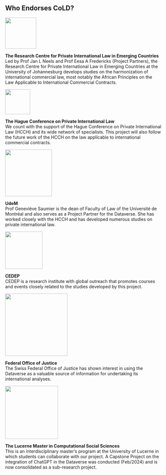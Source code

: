 ## Who Endorses CoLD?

<img src="https://choiceoflawdataverse.blob.core.windows.net/assets/university-of-johannesburg-logo-bw.svg" width="100"/>

**The Research Centre for Private International Law in Emerging Countries**  
Led by Prof Jan L Neels and Prof Eesa A Fredericks (Project Partners), the Research Centre for Private International Law in Emerging Countries at the University of Johannesburg develops studies on the harmonization of international commercial law, most notably the African Principles on the Law Applicable to International Commercial Contracts.

<img src="https://choiceoflawdataverse.blob.core.windows.net/assets/hcch-logo-bw.svg" width="80"/>

**The Hague Conference on Private International Law**  
We count with the support of the Hague Conference on Private International Law (HCCH) and its wide network of specialists. This project will also follow the future work of the HCCH on the law applicable to international commercial contracts.

<img src="https://choiceoflawdataverse.blob.core.windows.net/assets/universite-de-montreal-logo-bw.svg" width="150"/>

**UdeM**  
Prof Geneviève Saumier is the dean of Faculty of Law of the Université de Montréal and also serves as a Project Partner for the Dataverse. She has worked closely with the HCCH and has developed numerous studies on private international law.

<img src="https://choiceoflawdataverse.blob.core.windows.net/assets/cedep-logo-bw.svg" width="120"/>

**CEDEP**  
CEDEP is a research institute with global outreach that promotes courses and events closely related to the studies developed by this project.

<img src="https://choiceoflawdataverse.blob.core.windows.net/assets/schweizerische-eidgenossenschaft-logo-bw.svg" width="200"/>

**Federal Office of Justice**  
The Swiss Federal Office of Justice has shown interest in using the Dataverse as a valuable source of information for undertaking its international analyses.

<img src="https://choiceoflawdataverse.blob.core.windows.net/assets/universitaet-luzern-logo-bw.svg" width="170"/>

**The Lucerne Master in Computational Social Sciences**  
This is an interdisciplinary master’s program at the University of Lucerne in which students can collaborate with our project. A Capstone Project on the integration of ChatGPT in the Dataverse was conducted (Feb/2024) and is now consolidated as a sub-research project.
